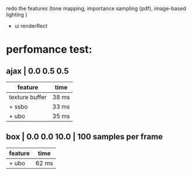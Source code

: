redo the features (tone mapping, importance sampling (pdf),  image-based lighting )

- ui renderRect

# perfomance test:
## ajax | 0.0 0.5 0.5
| feature          | time  |
|------------------|-------|
| texture buffer   | 38 ms |
| + ssbo           | 33 ms |
| + ubo            | 35 ms |


## box | 0.0 0.0 10.0 | 100 samples per frame
| feature          | time  |
|------------------|-------|
| + ubo            | 62 ms |
